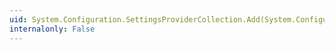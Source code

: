 ```yaml
---
uid: System.Configuration.SettingsProviderCollection.Add(System.Configuration.Provider.ProviderBase)
internalonly: False
---
```

